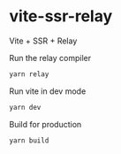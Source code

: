 # vite-ssr-relay

Vite + SSR + Relay

Run the relay compiler

```bash
yarn relay
```

Run vite in dev mode

```bash
yarn dev
```

Build for production
```bash
yarn build
```
